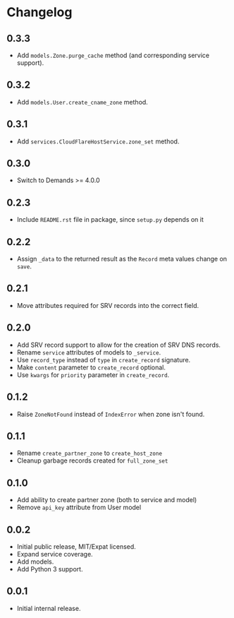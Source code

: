 # Changelog

## 0.3.3

* Add `models.Zone.purge_cache` method (and corresponding service support).

## 0.3.2

* Add `models.User.create_cname_zone` method.

## 0.3.1

* Add `services.CloudFlareHostService.zone_set` method.

## 0.3.0

* Switch to Demands >= 4.0.0

## 0.2.3

* Include `README.rst` file in package, since `setup.py` depends on it

## 0.2.2

* Assign `_data` to the returned result as the `Record` meta values change on
`save`.

## 0.2.1

* Move attributes required for SRV records into the correct field.

## 0.2.0

* Add SRV record support to allow for the creation of SRV DNS records.
* Rename `service` attributes of models to `_service`.
* Use `record_type` instead of `type` in `create_record` signature.
* Make `content` parameter to `create_record` optional.
* Use `kwargs` for `priority` parameter in `create_record`.

## 0.1.2

* Raise `ZoneNotFound` instead of `IndexError` when zone isn't found.

## 0.1.1

* Rename `create_partner_zone` to `create_host_zone`
* Cleanup garbage records created for `full_zone_set`

## 0.1.0

* Add ability to create partner zone (both to service and model)
* Remove `api_key` attribute from User model

## 0.0.2

* Initial public release, MIT/Expat licensed.
* Expand service coverage.
* Add models.
* Add Python 3 support.

## 0.0.1

* Initial internal release.
